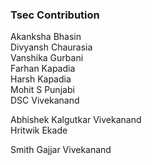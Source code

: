 ### Tsec Contribution 
Akanksha Bhasin<br>
Divyansh Chaurasia<br>
Vanshika Gurbani<br/>
Farhan Kapadia<br/>
Harsh Kapadia <br/>
Mohit S Punjabi <br/>
DSC Vivekanand <br/>

Abhishek Kalgutkar Vivekanand <br/>
Hritwik Ekade</br>

Smith Gajjar Vivekanand</br>
